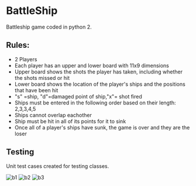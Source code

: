 # BattleShip
Battleship game coded in python 2.

Rules:
---------------------------------------
- 2 Players
- Each player has an upper and lower board with 11x9 dimensions
- Upper board shows the shots the player has taken, including whether the shots missed or hit
- Lower board shows the location of the player's ships and the positions that have been hit
- "s" =ship, "d"=damaged point of ship,"x"= shot fired
- Ships must be entered in the following order based on their length: 2,3,3,4,5
- Ships cannot overlap eachother
- Ship must be hit in all of its points for it to sink
- Once all of a player's ships have sunk, the game is over and they are the loser

Testing
---------------------------------------
Unit test cases created for testing classes.


![b1](https://user-images.githubusercontent.com/16392778/30193404-ef9f4dea-941a-11e7-8471-6eb04aed1256.PNG)
![b2](https://user-images.githubusercontent.com/16392778/30193432-113abe80-941b-11e7-83ee-3ef2da75574d.PNG)
![b3](https://user-images.githubusercontent.com/16392778/30193447-1cac506c-941b-11e7-8228-cfef29ffa3ac.PNG)
